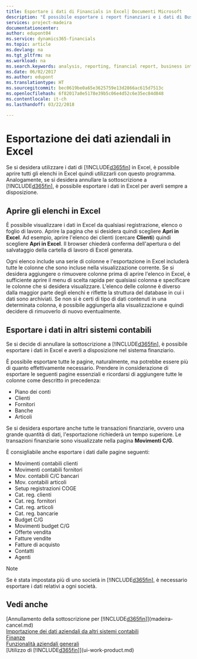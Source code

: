 ```yaml
---
title: Esportare i dati di Financials in Excel| Documenti Microsoft
description: "È possibile esportare i report finanziari e i dati di Business Intelligence da Finance and Operations, Business edition in Excel o aprire i dati di Financials in Excel."
services: project-madeira
documentationcenter: 
author: edupont04
ms.service: dynamics365-financials
ms.topic: article
ms.devlang: na
ms.tgt_pltfrm: na
ms.workload: na
ms.search.keywords: analysis, reporting, financial report, business intelligence, BI, Excel
ms.date: 06/02/2017
ms.author: edupont
ms.translationtype: HT
ms.sourcegitcommit: bec0619be0a65e3625759e13d2866ac615d7513c
ms.openlocfilehash: 6f82017a0e5178e39b5c06e4d52c6e35ec84d848
ms.contentlocale: it-ch
ms.lasthandoff: 03/22/2018

---
```

# <a name="exporting-your-business-data-to-excel"></a>Esportazione dei dati aziendali in Excel
Se si desidera utilizzare i dati di [!INCLUDE[d365fin](includes/d365fin_md.md)] in Excel, è possibile aprire tutti gli elenchi in Excel quindi utilizzarli con questo programma. Analogamente, se si desidera annullare la sottoscrizione a [!INCLUDE[d365fin](includes/d365fin_md.md)], è possibile esportare i dati in Excel per averli sempre a disposizione.

## <a name="opening-lists-in-excel"></a>Aprire gli elenchi in Excel
È possibile visualizzare i dati in Excel da qualsiasi registrazione, elenco o foglio di lavoro. Aprire la pagina che si desidera quindi scegliere **Apri in Excel**. Ad esempio, aprire l'elenco dei clienti (cercare **Clienti**) quindi scegliere **Apri in Excel**. Il browser chiederà conferma dell'apertura o del salvataggio della cartella di lavoro di Excel generata.  

Ogni elenco include una serie di colonne e l'esportazione in Excel includerà tutte le colonne che sono incluse nella visualizzazione corrente. Se si desidera aggiungere o rimuovere colonne prima di aprire l'elenco in Excel, è sufficiente aprire il menu di scelta rapida per qualsiasi colonna e specificare le colonne che si desidera visualizzare. L'elenco delle colonne è diverso dalla maggior parte degli elenchi e riflette la struttura del database in cui i dati sono archiviati. Se non si è certi di tipo di dati contenuti in una determinata colonna, è possibile aggiungerla alla visualizzazione e quindi decidere di rimuoverlo di nuovo eventualmente.  

## <a name="exporting-data-to-other-finance-systems"></a>Esportare i dati in altri sistemi contabili
Se si decide di annullare la sottoscrizione a [!INCLUDE[d365fin](includes/d365fin_md.md)], è possibile esportare i dati in Excel e averli a disposizione nel sistema finanziario.  

È possibile esportare tutte le pagine, naturalmente, ma potrebbe essere più di quanto effettivamente necessario. Prendere in considerazione di esportare le seguenti pagine essenziali e ricordarsi di aggiungere tutte le colonne come descritto in precedenza:  

* Piano dei conti  
* Clienti  
* Fornitori  
* Banche  
* Articoli  

Se si desidera esportare anche tutte le transazioni finanziarie, ovvero una grande quantità di dati, l'esportazione richiederà un tempo superiore. Le transazioni finanziarie sono visualizzate nella pagina **Movimenti C/G**.  

È consigliabile anche esportare i dati dalle pagine seguenti:  

* Movimenti contabili clienti  
* Movimenti contabili fornitori  
* Mov. contabili C/C bancari  
* Mov. contabili articoli  
* Setup registrazioni COGE  
* Cat. reg. clienti  
* Cat. reg. fornitori  
* Cat. reg. articoli  
* Cat. reg. bancarie  
* Budget C/G  
* Movimenti budget C/G  
* Offerte vendita  
* Fatture vendite  
* Fatture di acquisto  
* Contatti  
* Agenti  

> [!NOTE]  
>   Se è stata impostata più di uno società in [!INCLUDE[d365fin](includes/d365fin_md.md)], è necessario esportare i dati relativi a ogni società.

## <a name="see-also"></a>Vedi anche
[Annullamento della sottoscrizione per [!INCLUDE[d365fin](includes/d365fin_md.md)]](madeira-cancel.md)  
[Importazione dei dati aziendali da altri sistemi contabili](upload-data.md)  
[Finanze](finance.md)  
[Funzionalità aziendali generali](ui-across-business-areas.md)  
[Utilizzo di [!INCLUDE[d365fin](includes/d365fin_md.md)]](ui-work-product.md)  

